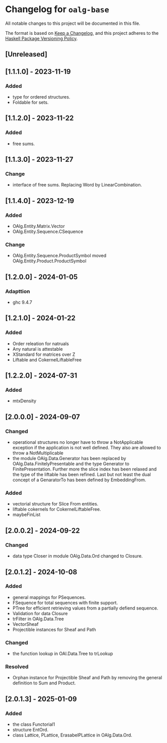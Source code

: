 # Changelog for `oalg-base`

All notable changes to this project will be documented in this file.

The format is based on [Keep a Changelog](https://keepachangelog.com/en/1.0.0/),
and this project adheres to the
[Haskell Package Versioning Policy](https://pvp.haskell.org/).

## [Unreleased]

## [1.1.1.0] - 2023-11-19

### Added
- type for ordered structures.
- Foldable for sets.

## [1.1.2.0] - 2023-11-22

### Added
- free sums.

## [1.1.3.0] - 2023-11-27

### Change
- interface of free sums. Replacing Word by LinearCombination.

## [1.1.4.0] - 2023-12-19

### Added
- OAlg.Entity.Matrix.Vector
- OAlg.Entity.Sequence.CSequence

### Change
- OAlg.Entity.Sequence.ProductSymbol moved OAlg.Entity.Product.ProductSymbol

## [1.2.0.0] - 2024-01-05

### Adapttion
- ghc 9.4.7

## [1.2.1.0] - 2024-01-22

### Added
- Order releation for natruals
- Any natural is attestable
- XStandard for matrices over Z
- Liftable and CokernelLiftableFree

## [1.2.2.0] - 2024-07-31

### Added
- mtxDensity

## [2.0.0.0] - 2024-09-07

### Changed
- operational structures no longer have to throw a NotApplicable exception if
the application is not well defined. They also are allowed to throw a NotMultiplicable
- the module OAlg.Data.Generator has been replaced by OAlg.Data.FinitelyPresentable and the
type Generator to FinitePresentation. Further more the slice index has been relaxed and
the type of the liftable has been refined. Last but not least the dual concept of a GenaratorTo
has been defined by EmbeddingFrom.

### Added
- vectorial structure for Slice From entities.
- liftable cokernels for CokernelLiftableFree.
- maybeFinList

## [2.0.0.2] - 2024-09-22
### Changed
- data type Closer in module OAlg.Data.Ord changed to Closure.

## [2.0.1.2] - 2024-10-08

### Added
- general mappings for PSequences.
- FSequence for total sequences with finite support.
- PTree for efficient retrieving values from a partially defiend sequence.
- Validation for data Closure
- trFilter in OAlg.Data.Tree
- VectorSheaf
- Projectible instances for Sheaf and Path

### Changed
- the function lookup in OAl.Data.Tree to trLookup

### Resolved
- Orphan instance for Projectible Sheaf and Path by removing the general definition to Sum and Product.

## [2.0.1.3] - 2025-01-09

### Added
- the class Functorial1
- structure EntOrd.
- class Lattice, PLattice, ErasabelPLattice in OAlg.Data.Ord.
